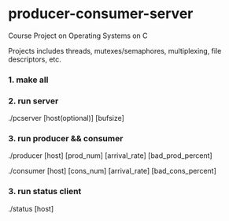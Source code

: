 # producer-consumer-server
Course Project on Operating Systems on C

Projects includes threads, mutexes/semaphores, multiplexing, file descriptors, etc.

### 1. make all
### 2. run server
./pcserver [host(optional)] [bufsize] 
### 3. run producer && consumer
./producer [host] [prod_num] [arrival_rate] [bad_prod_percent] 

./consumer [host] [cons_num] [arrival_rate] [bad_cons_percent]
### 3. run status client
./status [host]
